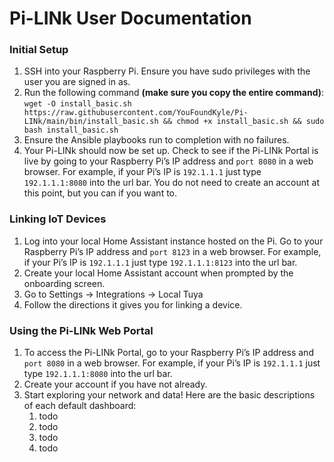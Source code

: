 # Pi-LINk User Documentation
### Initial Setup
  1. SSH into your Raspberry Pi. Ensure you have sudo privileges with the user you are signed in as.
  2. Run the following command **(make sure you copy the entire command)**:  
  ```wget -O install_basic.sh https://raw.githubusercontent.com/YouFoundKyle/Pi-LINk/main/bin/install_basic.sh && chmod +x install_basic.sh && sudo bash install_basic.sh```
  3. Ensure the Ansible playbooks run to completion with no failures.
  4. Your Pi-LINk should now be set up. Check to see if the Pi-LINk Portal is live by going to your Raspberry Pi’s IP address and ```port 8080``` in a web browser.
  For example, if your Pi’s IP is ```192.1.1.1``` just type ```192.1.1.1:8080``` into the url bar. You do not need to create an account at this point, but you can if you want to.
  
### Linking IoT Devices
  1. Log into your local Home Assistant instance hosted on the Pi. Go to your Raspberry Pi’s IP address and ```port 8123``` in a web browser.
  For example, if your Pi’s IP is ```192.1.1.1``` just type ```192.1.1.1:8123``` into the url bar.  
  2. Create your local Home Assistant account when prompted by the onboarding screen.
  3. Go to Settings -> Integrations -> Local Tuya
  4. Follow the directions it gives you for linking a device.

### Using the Pi-LINk Web Portal
  1. To access the Pi-LINk Portal, go to your Raspberry Pi’s IP address and ```port 8080``` in a web browser.
  For example, if your Pi’s IP is ```192.1.1.1``` just type ```192.1.1.1:8080``` into the url bar.
  2. Create your account if you have not already.
  3. Start exploring your network and data! Here are the basic descriptions of each default dashboard:
      1. todo 
      2. todo
      3. todo
      4. todo
